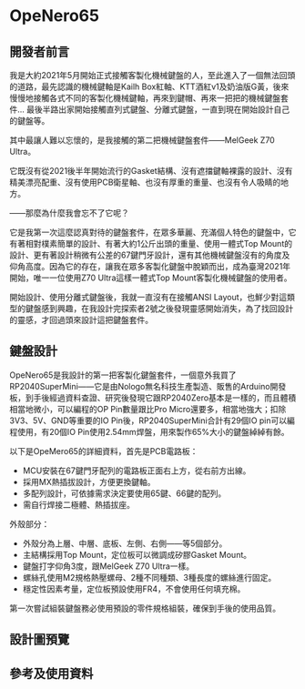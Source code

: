 # OpeNero65



## 開發者前言

我是大約2021年5月開始正式接觸客製化機械鍵盤的人，至此進入了一個無法回頭的道路，最先認識的機械鍵軸是Kailh Box紅軸、KTT酒紅v1及奶油版G黃，後來慢慢地接觸各式不同的客製化機械鍵軸，再來到鍵帽、再來一把把的機械鍵盤套件... 最後半路出家開始接觸直列式鍵盤、分離式鍵盤，一直到現在開始設計自己的鍵盤等。

其中最讓人難以忘懷的，是我接觸的第二把機械鍵盤套件——MelGeek Z70 Ultra。

它既沒有從2021後半年開始流行的Gasket結構、沒有遮擋鍵軸裸露的設計、沒有精美漂亮配重、沒有使用PCB衛星軸、也沒有厚重的重量、也沒有令人吸睛的地方。

——那麼為什麼我會忘不了它呢？

它是我第一次這麼認真對待的鍵盤套件，在眾多華麗、充滿個人特色的鍵盤中，它有著相對樸素簡單的設計、有著大約1公斤出頭的重量、使用一體式Top Mount的設計、更有著設計稍微有公差的67鍵門牙設計，還有其他機械鍵盤沒有的角度及仰角高度。因為它的存在，讓我在眾多客製化鍵盤中脫穎而出，成為臺灣2021年開始，唯一一位使用Z70 Ultra這樣一體式Top Mount客製化機械鍵盤的使用者。

開始設計、使用分離式鍵盤後，我就一直沒有在接觸ANSI Layout，也鮮少對這類型的鍵盤感到興趣，在我設計完探索者2號之後發現靈感開始消失，為了找回設計的靈感，才回過頭來設計這把鍵盤套件。

## 鍵盤設計

OpeNero65是我設計的第一把客製化鍵盤套件，一個意外我買了RP2040SuperMini——它是由Nologo無名科技生產製造、販售的Arduino開發板，到手後經過資料查證、研究後發現它跟RP2040Zero基本是一樣的，而且體積相當地微小，可以編程的OP Pin數量跟比Pro Micro還要多，相當地強大；扣除3V3、5V、GND等重要的IO Pin後，RP2040SuperMini合計有29個IO pin可以編程使用，有20個IO Pin使用2.54mm焊盤，用來製作65%大小的鍵盤綽綽有餘。

以下是OpeMero65的詳細資料，首先是PCB電路板：
- MCU安裝在67鍵門牙配列的電路板正面右上方，從右前方出線。
- 採用MX熱插拔設計，方便更換鍵軸。
- 多配列設計，可依據需求決定要使用65鍵、66鍵的配列。
- 需自行焊接二極體、熱插拔座。

外殼部分：
- 外殼分為上層、中層、底板、左側、右側——等5個部分。
- 主結構採用Top Mount，定位板可以微調成矽膠Gasket Mount。
- 鍵盤打字仰角3度，跟MelGeek Z70 Ultra一樣。
- 螺絲孔使用M2規格熱壓螺母、2種不同種類、3種長度的螺絲進行固定。
- 穩定性因素考量，定位板預設使用FR4，不會使用任何填充棉。

第一次嘗試組裝鍵盤務必使用預設的零件規格組裝，確保到手後的使用品質。

## 設計圖預覽



## 參考及使用資料